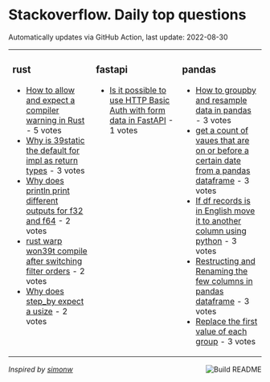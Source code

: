 # Stackoverflow. Daily top questions 

Automatically updates via GitHub Action, last update: <!-- date starts -->2022-08-30<!-- date ends -->


<table><tr><td valign="top" width="33%">

### rust
<!-- rust starts -->
* [How to allow and expect a compiler warning in Rust](https://stackoverflow.com/questions/73538183/how-to-allow-and-expect-a-compiler-warning-in-rust) - 5 votes
* [Why is 39static the default for impl as return types](https://stackoverflow.com/questions/73523893/why-is-static-the-default-for-impl-as-return-types) - 3 votes
* [Why does println print different outputs for f32 and f64](https://stackoverflow.com/questions/73535132/why-does-println-print-different-outputs-for-f32-and-f64) - 2 votes
* [rust warp won39t compile after switching filter orders](https://stackoverflow.com/questions/73537127/rust-warp-wont-compile-after-switching-filter-orders) - 2 votes
* [Why does step_by expect a usize](https://stackoverflow.com/questions/73535962/why-does-step-by-expect-a-usize) - 2 votes
<!-- rust ends -->
</td><td valign="top" width="34%">


### fastapi
<!-- fastapi starts -->
* [Is it possible to use HTTP Basic Auth with form data in FastAPI](https://stackoverflow.com/questions/73529434/is-it-possible-to-use-http-basic-auth-with-form-data-in-fastapi) - 1 votes
<!-- fastapi ends -->
</td><td valign="top" width="34%">


### pandas
<!-- pandas starts -->
* [How to groupby and resample data in pandas](https://stackoverflow.com/questions/73534908/how-to-groupby-and-resample-data-in-pandas) - 3 votes
* [get a count of vaues that are on or before a certain date from a pandas dataframe](https://stackoverflow.com/questions/73532990/get-a-count-of-vaues-that-are-on-or-before-a-certain-date-from-a-pandas-datafram) - 3 votes
* [If df records is in English move it to another column using python](https://stackoverflow.com/questions/73538275/if-df-records-is-in-english-move-it-to-another-column-using-python) - 3 votes
* [Restructing and Renaming the few columns in pandas dataframe](https://stackoverflow.com/questions/73537573/restructing-and-renaming-the-few-columns-in-pandas-dataframe) - 3 votes
* [Replace the first value of each group](https://stackoverflow.com/questions/73535977/replace-the-first-value-of-each-group) - 3 votes
<!-- pandas ends -->
</td></tr></table>

<a href="https://github.com/hp0404/hp0404/actions"><img src="https://github.com/hp0404/hp0404/workflows/Build%20README/badge.svg" align="right" alt="Build README"></a> <p>*Inspired by  [simonw](https://github.com/simonw/simonw)*</p>
